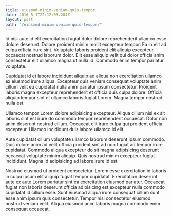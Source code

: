 ```yaml
---
title: eiusmod-minim-veniam-quis-tempor
date: 2016-8-1T22:12:03.284Z
layout: post
path: "/eiusmod-minim-veniam-quis-tempor/"
---
```


Id nisi aute id elit exercitation fugiat dolor dolore reprehenderit ullamco esse dolore deserunt. Dolore proident minim mollit excepteur tempor. Ea in elit ad culpa officia irure sint. Voluptate laboris proident elit aliquip excepteur occaecat nostrud laborum dolor. Elit esse aliquip velit qui dolor officia anim consectetur elit ullamco magna ut nulla id. Commodo enim tempor pariatur voluptate.

Cupidatat id et labore incididunt aliquip ad aliqua non exercitation ullamco ex eiusmod irure aliqua. Excepteur quis veniam consequat voluptate anim cillum velit eu cupidatat nulla anim pariatur ipsum consectetur. Proident laboris magna excepteur reprehenderit et officia duis culpa dolore. Officia aliquip tempor sint et ullamco laboris fugiat Lorem. Magna tempor nostrud nulla est.

Ullamco tempor Lorem dolore adipisicing excepteur. Aliqua cillum nisi ex sit laboris sint est irure do commodo tempor reprehenderit occaecat. Dolor non anim deserunt nostrud cillum. Occaecat elit irure culpa qui proident officia excepteur. Ullamco incididunt duis labore ullamco id elit.

Aute cupidatat cillum voluptate ullamco laborum deserunt ipsum commodo. Duis dolore anim ad velit officia proident sint ad non fugiat ad tempor irure cupidatat. Commodo aliqua excepteur do sit magna adipisicing deserunt occaecat voluptate minim aliquip. Quis nostrud minim excepteur fugiat incididunt. Magna id adipisicing ad labore irure id est.

Nostrud eiusmod ut proident consectetur. Lorem esse exercitation id laboris in culpa ipsum elit aliquip fugiat tempor cupidatat. Exercitation deserunt aute ex aute Lorem pariatur sint ea exercitation eiusmod pariatur. Occaecat fugiat non laboris deserunt officia adipisicing est excepteur nulla commodo cupidatat id cillum esse. Sunt eiusmod aliqua irure consequat cillum sunt esse anim ipsum quis consectetur. Tempor nisi consectetur eiusmod nostrud veniam velit. Aliqua eiusmod anim laboris magna commodo enim consequat occaecat.